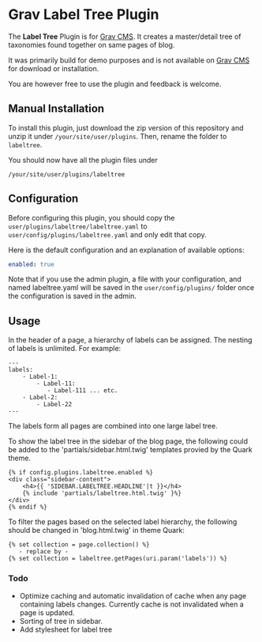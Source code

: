 # Grav Label Tree Plugin

The **Label Tree** Plugin is for [Grav CMS](http://github.com/getgrav/grav). It creates a master/detail tree of taxonomies found together on same pages of blog.

It was primarily build for demo purposes and is not available on [Grav CMS](http://github.com/getgrav/grav) for download or installation.

You are however free to use the plugin and feedback is welcome.

## Manual Installation

To install this plugin, just download the zip version of this repository and unzip it under `/your/site/user/plugins`. Then, rename the folder to `labeltree`.

You should now have all the plugin files under

    /your/site/user/plugins/labeltree

## Configuration

Before configuring this plugin, you should copy the `user/plugins/labeltree/labeltree.yaml` to `user/config/plugins/labeltree.yaml` and only edit that copy.

Here is the default configuration and an explanation of available options:

```yaml
enabled: true
```

Note that if you use the admin plugin, a file with your configuration, and named labeltree.yaml will be saved in the `user/config/plugins/` folder once the configuration is saved in the admin.

## Usage

In the header of a page, a hierarchy of labels can be assigned. The nesting of labels is unlimited. For example:
```
---
labels:
    - Label-1:
        - Label-11:
           - Label-111 ... etc.
    - Label-2:
        - Label-22
---
```
The labels form all pages are combined into one large label tree.

To show the label tree in the sidebar of the blog page, the following could be added to the 'partials/sidebar.html.twig' templates provied by the Quark theme.
```
{% if config.plugins.labeltree.enabled %}
<div class="sidebar-content">
    <h4>{{ 'SIDEBAR.LABELTREE.HEADLINE'|t }}</h4>
    {% include 'partials/labeltree.html.twig' }%}
</div>
{% endif %}
```

To filter the pages based on the selected label hierarchy, the following should be changed in 'blog.html.twig' in theme Quark:
```
{% set collection = page.collection() %}
   - replace by -
{% set collection = labeltree.getPages(uri.param('labels')) %}

```

### Todo
- Optimize caching and automatic invalidation of cache when any page containing labels changes. Currently cache is not invalidated when a page is updated.
- Sorting of tree in sidebar.
- Add stylesheet for label tree

